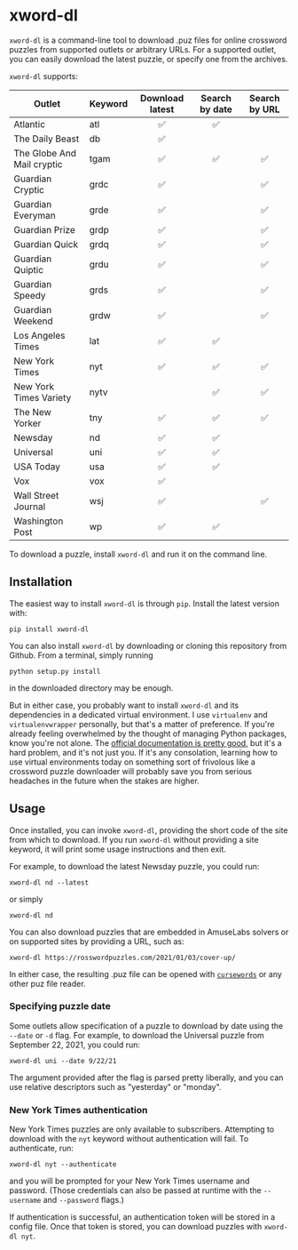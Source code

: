 # xword-dl

`xword-dl` is a command-line tool to download .puz files for online crossword puzzles from supported outlets or arbitrary URLs. For a supported outlet, you can easily download the latest puzzle, or specify one from the archives.

`xword-dl` supports:

|Outlet|Keyword|Download latest|Search by date|Search by URL|
|------|-------|:-------------:|:------------:|:-----------:|
|Atlantic|atl|✅|✅||
|The Daily Beast|db|✅|||
|The Globe And Mail cryptic|tgam|✅|✅|✅|
|Guardian Cryptic|grdc|✅||✅|
|Guardian Everyman|grde|✅||✅|
|Guardian Prize|grdp|✅||✅|
|Guardian Quick|grdq|✅||✅|
|Guardian Quiptic|grdu|✅||✅|
|Guardian Speedy|grds|✅||✅|
|Guardian Weekend|grdw|✅||✅|
|Los Angeles Times|lat|✅|✅||
|New York Times|nyt|✅|✅|✅|
|New York Times Variety|nytv||✅|✅|
|The New Yorker|tny|✅|✅|✅|
|Newsday|nd|✅|✅||
|Universal|uni|✅|✅||
|USA Today|usa|✅|✅||
|Vox|vox|✅|||
|Wall Street Journal|wsj|✅||✅|
|Washington Post|wp|✅|✅||

To download a puzzle, install `xword-dl` and run it on the command line.

## Installation

The easiest way to install `xword-dl` is through `pip`. Install the latest version with:

```
pip install xword-dl
```

You can also install `xword-dl` by downloading or cloning this repository from Github. From a terminal, simply running

```
python setup.py install
```

in the downloaded directory may be enough.

But in either case, you probably want to install `xword-dl` and its dependencies in a dedicated virtual environment. I use `virtualenv` and `virtualenvwrapper` personally, but that's a matter of preference. If you're already feeling overwhelmed by the thought of managing Python packages, know you're not alone. The [official documentation is pretty good](https://packaging.python.org/tutorials/installing-packages/), but it's a hard problem, and it's not just you. If it's any consolation, learning how to use virtual environments today on something sort of frivolous like a crossword puzzle downloader will probably save you from serious headaches in the future when the stakes are higher.

## Usage

Once installed, you can invoke `xword-dl`, providing the short code of the site from which to download. If you run `xword-dl` without providing a site keyword, it will print some usage instructions and then exit.

For example, to download the latest Newsday puzzle, you could run:

```
xword-dl nd --latest
```

or simply

```
xword-dl nd
```

You can also download puzzles that are embedded in AmuseLabs solvers or on supported sites by providing a URL, such as:

```
xword-dl https://rosswordpuzzles.com/2021/01/03/cover-up/
```

In either case, the resulting .puz file can be opened with [`cursewords`](https://github.com/thisisparker/cursewords) or any other puz file reader.

### Specifying puzzle date

Some outlets allow specification of a puzzle to download by date using the `--date` or `-d` flag. For example, to download the Universal puzzle from September 22, 2021, you could run:

```
xword-dl uni --date 9/22/21
```

The argument provided after the flag is parsed pretty liberally, and you can use relative descriptors such as "yesterday" or  "monday".

### New York Times authentication

New York Times puzzles are only available to subscribers. Attempting to download with the `nyt` keyword without authentication will fail. To authenticate, run:

```
xword-dl nyt --authenticate
```

and you will be prompted for your New York Times username and password. (Those credentials can also be passed at runtime with the `--username` and `--password` flags.)

If authentication is successful, an authentication token will be stored in a config file. Once that token is stored, you can download puzzles with `xword-dl nyt`.
